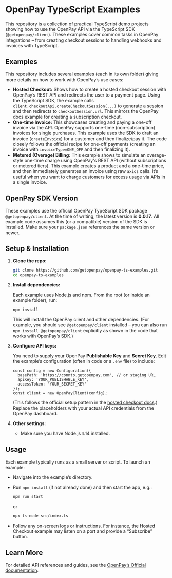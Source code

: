 # OpenPay TypeScript Examples

This repository is a collection of practical TypeScript demo projects showing how to use the OpenPay API via the TypeScript SDK (`@getopenpay/client`). These examples cover common tasks in OpenPay integrations – from creating checkout sessions to handling webhooks and invoices with TypeScript.

## Examples

This repository includes several examples (each in its own folder) giving more details on how to work with OpenPay’s use cases:

- **Hosted Checkout:** Shows how to create a hosted checkout session with OpenPay’s REST API and redirects the user to a payment page. Using the TypeScript SDK, the example calls `client.checkoutApi.createCheckoutSession(...)` to generate a session and then redirects to `checkoutSession.url`. This mirrors the OpenPay docs example for creating a subscription checkout.
- **One-time Invoice:** This showcases creating and paying a one-off invoice via the API. OpenPay supports one-time (non-subscription) invoices for single purchases. This example uses the SDK to draft an invoice (`createInvoice`) for a customer and then finalize/pay it. The code closely follows the official recipe for one-off payments (creating an invoice with `invoiceType=ONE_OFF` and then finalizing it).
- **Metered (Overage) Billing:** This example shows to simulate an overage-style one-time charge using OpenPay's REST API (without subscriptions or metered tiers). This example creates a product and a one-time price, and then immediately generates an invoice using raw `axios` calls. It’s useful when you want to charge customers for excess usage via APIs in a single invoice.

## OpenPay SDK Version

These examples use the official OpenPay TypeScript SDK package `@getopenpay/client`. At the time of writing, the latest version is **0.0.17**. All example code assumes this (or a compatible) version of the SDK is installed. Make sure your `package.json` references the same version or newer.

## Setup & Installation

1. **Clone the repo:**
    
    ```bash
    git clone https://github.com/getopenpay/openpay-ts-examples.git
    cd openpay-ts-examples
    ```
    
2. **Install dependencies:**
    
    Each example uses Node.js and npm. From the root (or inside an example folder), run:
    
    ```bash
    npm install
    ```
    
    This will install the OpenPay client and other dependencies. (For example, you should see `@getopenpay/client` installed – you can also run `npm install @getopenpay/client` explicitly as shown in the code that works with OpenPay’s SDK.)
    
3. **Configure API keys:**
    
    You need to supply your OpenPay **Publishable Key** and **Secret Key**. Edit the example’s configuration (often in code or a `.env` file) to include:
    
    ```tsx
    const config = new Configuration({
      basePath: 'https://connto.getopenpay.com', // or staging URL
      apiKey: 'YOUR_PUBLISHABLE_KEY',
      accessToken: 'YOUR_SECRET_KEY'
    });
    const client = new OpenPayClient(config);
    ```
    
    (This follows the official setup pattern in the [hosted checkout docs](https://docs.getopenpay.com/product-fundamentals/receiving-payments/hosted-checkout-form#:~:text=import%20,getopenpay%2Fclient%27%3B%20import%20OpenPayClient%20from%20%27%40getopenpay%2Fclient%2Fclient).) Replace the placeholders with your actual API credentials from the OpenPay dashboard.
    
4. **Other settings:**
    - Make sure you have Node.js ≥14 installed.

## Usage

Each example typically runs as a small server or script. To launch an example:

- Navigate into the example’s directory.
- Run `npm install` (if not already done) and then start the app, e.g.:
    
    ```bash
    npm run start
    ```
    
    or
    
    ```bash
    npx ts-node src/index.ts
    ```
    
- Follow any on-screen logs or instructions. For instance, the Hosted Checkout example may listen on a port and provide a “Subscribe” button.

## Learn More

For detailed API references and guides, see the [OpenPay’s Official documentation](https://www.notion.so/Docs-v2-1d8ce205d0e480819f6fcf49c8dfc65e?pvs=21).
